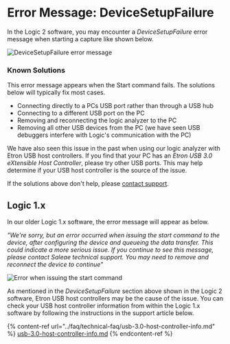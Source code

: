 # Error Message: DeviceSetupFailure

In the Logic 2 software, you may encounter a _DeviceSetupFailure_ error message when starting a capture like shown below.

![DeviceSetupFailure error message](<../.gitbook/assets/Screen Shot 2020-09-28 at 6.16.23 PM.png>)

### Known Solutions

This error message appears when the Start command fails. The solutions below will typically fix most cases.

* Connecting directly to a PCs USB port rather than through a USB hub
* Connecting to a different USB port on the PC
* Removing and reconnecting the logic analyzer to the PC
* Removing all other USB devices from the PC (we have seen USB debuggers interfere with Logic's communication with the PC)

We have also seen this issue in the past when using our logic analyzer with Etron USB host controllers. If you find that your PC has an _Etron USB 3.0 eXtensible Host Controller_, please try other USB ports. This may help determine if your USB host controller is the source of the issue.

If the solutions above don't help, please [contact support](https://contact.saleae.com/hc/en-us/requests/new).

## Logic 1.x

In our older Logic 1.x software, the error message will appear as below.

_"We're sorry, but an error occurred when issuing the start command to the device, after configuring the device and queueing the data transfer. This could indicate a more serious issue. If you continue to see this message, please contact Saleae technical support. You may need to remove and reconnect the device to continue"_

![Error when issuing the start command](<../.gitbook/assets/Screen Shot 2020-09-28 at 6.18.48 PM.png>)

As mentioned in the _DeviceSetupFailure_ section above shown in the Logic 2 software, Etron USB host controllers may be the cause of the issue. You can check your USB host controller information from within the Logic 1.x software by following the instructions in the support article below.

{% content-ref url="../faq/technical-faq/usb-3.0-host-controller-info.md" %}
[usb-3.0-host-controller-info.md](../faq/technical-faq/usb-3.0-host-controller-info.md)
{% endcontent-ref %}
